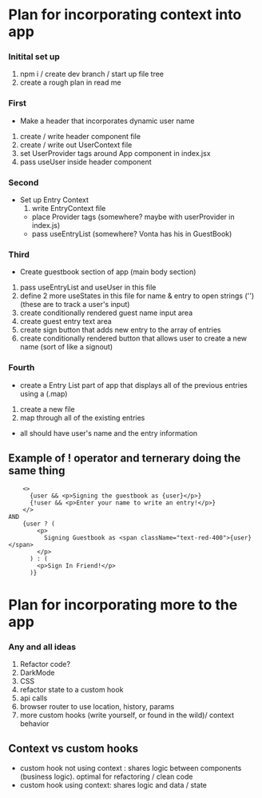 # Plan for incorporating context into app

### Initital set up

1. npm i / create dev branch / start up file tree
2. create a rough plan in read me

### First

- Make a header that incorporates dynamic user name

1. create / write header component file
2. create / write out UserContext file
3. set UserProvider tags around App component in index.jsx
4. pass useUser inside header component

### Second

- Set up Entry Context
  1. write EntryContext file
  - place Provider tags (somewhere? maybe with userProvider in index.js)
  - pass useEntryList (somewhere? Vonta has his in GuestBook)

### Third

- Create guestbook section of app (main body section)

1. pass useEntryList and useUser in this file
2. define 2 more useStates in this file for name & entry to open strings ('') (these are to track a user's input)
3. create conditionally rendered guest name input area
4. create guest entry text area
5. create sign button that adds new entry to the array of entries
6. create conditionally rendered button that allows user to create a new name (sort of like a signout)

### Fourth

- create a Entry List part of app that displays all of the previous entries using a (.map)

1. create a new file
2. map through all of the existing entries

- all should have user's name and the entry information

## Example of ! operator and ternerary doing the same thing

```
    <>
      {user && <p>Signing the guestbook as {user}</p>}
      {!user && <p>Enter your name to write an entry!</p>}
    </>
AND
    {user ? (
        <p>
          Signing Guestbook as <span className="text-red-400">{user}</span>
        </p>
      ) : (
        <p>Sign In Friend!</p>
      )}
```

# Plan for incorporating more to the app

### Any and all ideas

1. Refactor code?
2. DarkMode
3. CSS
4. refactor state to a custom hook
5. api calls
6. browser router to use location, history, params
7. more custom hooks (write yourself, or found in the wild)/ context
   behavior

## Context vs custom hooks

- custom hook not using context : shares logic between components (business logic). optimal for refactoring / clean code
- custom hook using context: shares logic and data / state
